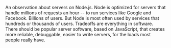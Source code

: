 An observation about servers on Node.js. Node is optimized for servers that handle millions of requests an hour -- to run services like Google and Facebook. Billions of users. But Node is most often used by services that hundreds or thousands of users. Tradeoffs are everything in software. There should be popular server software, based on JavaScript, that creates more reliable, debuggable, easier to write servers, for the loads most people really have.
